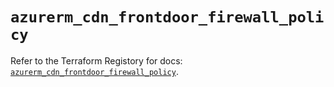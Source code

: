 # `azurerm_cdn_frontdoor_firewall_policy`

Refer to the Terraform Registory for docs: [`azurerm_cdn_frontdoor_firewall_policy`](https://www.terraform.io/docs/providers/azurerm/r/cdn_frontdoor_firewall_policy).
